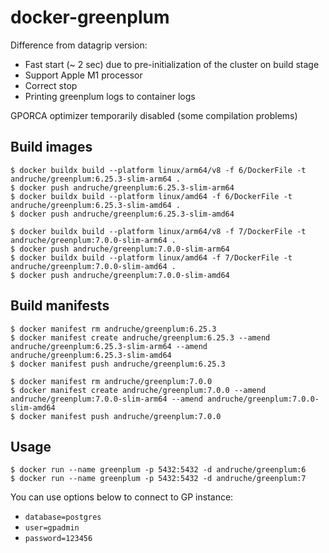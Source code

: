 # docker-greenplum

Difference from datagrip version:
* Fast start (~ 2 sec) due to pre-initialization of the cluster on build stage
* Support Apple M1 processor
* Correct stop
* Printing greenplum logs to container logs

GPORCA optimizer temporarily disabled (some compilation problems)

## Build images
```
$ docker buildx build --platform linux/arm64/v8 -f 6/DockerFile -t andruche/greenplum:6.25.3-slim-arm64 .
$ docker push andruche/greenplum:6.25.3-slim-arm64
$ docker buildx build --platform linux/amd64 -f 6/DockerFile -t andruche/greenplum:6.25.3-slim-amd64 .
$ docker push andruche/greenplum:6.25.3-slim-amd64

$ docker buildx build --platform linux/arm64/v8 -f 7/DockerFile -t andruche/greenplum:7.0.0-slim-arm64 .
$ docker push andruche/greenplum:7.0.0-slim-arm64
$ docker buildx build --platform linux/amd64 -f 7/DockerFile -t andruche/greenplum:7.0.0-slim-amd64 .
$ docker push andruche/greenplum:7.0.0-slim-amd64
```

## Build manifests
```
$ docker manifest rm andruche/greenplum:6.25.3
$ docker manifest create andruche/greenplum:6.25.3 --amend andruche/greenplum:6.25.3-slim-arm64 --amend andruche/greenplum:6.25.3-slim-amd64
$ docker manifest push andruche/greenplum:6.25.3

$ docker manifest rm andruche/greenplum:7.0.0
$ docker manifest create andruche/greenplum:7.0.0 --amend andruche/greenplum:7.0.0-slim-arm64 --amend andruche/greenplum:7.0.0-slim-amd64
$ docker manifest push andruche/greenplum:7.0.0
```

## Usage
```
$ docker run --name greenplum -p 5432:5432 -d andruche/greenplum:6
$ docker run --name greenplum -p 5432:5432 -d andruche/greenplum:7
```

You can use options below to connect to GP instance:
* `database=postgres`
* `user=gpadmin`
* `password=123456`

